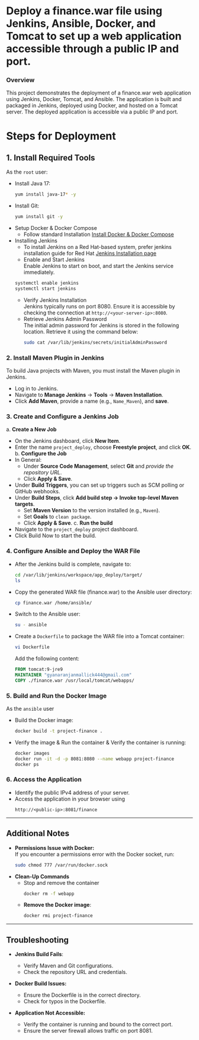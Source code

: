# Deploy a finance.war file using Jenkins, Ansible, Docker, and Tomcat to set up a web application accessible through a public IP and port.
### Overview
This project demonstrates the deployment of a finance.war web application using Jenkins, Docker, Tomcat, and Ansible. The application is built and packaged in Jenkins, deployed using Docker, and hosted on a Tomcat server. The deployed application is accessible via a public IP and port.
# Steps for Deployment
## 1. Install Required Tools
As the `root` user:
- Install Java 17:
  ```bash
  yum install java-17* -y
  ```
- Install Git:
  ```bash
  yum install git -y
  ```
- Setup Docker & Docker Compose
  - Follow standard Installation
  [Install Docker & Docker Compose](https://github.com/Mallick17/Docker.git)
- Installing Jenkins
  - To install Jenkins on a Red Hat-based system, prefer jenkins installation guide for Red Hat [Jenkins Installation page](https://www.jenkins.io/doc/book/installing/linux/#long-term-support-release-3)
  - Enable and Start Jenkins<br>
    Enable Jenkins to start on boot, and start the Jenkins service immediately.
  ```bash
  systemctl enable jenkins
  systemctl start jenkins
  ```
  - Verify Jenkins Installation<br>
    Jenkins typically runs on port 8080. Ensure it is accessible by checking the connection at `http://<your-server-ip>:8080`.
  - Retrieve Jenkins Admin Password<br>
    The initial admin password for Jenkins is stored in the following location. 
    Retrieve it using the command below:
    ```bash
    sudo cat /var/lib/jenkins/secrets/initialAdminPassword
    ```
### 2. Install Maven Plugin in Jenkins
To build Java projects with Maven, you must install the Maven plugin in Jenkins.
- Log in to Jenkins.
- Navigate to **Manage Jenkins** → **Tools** → **Maven Installation**.
- Click **Add Maven**, provide a name (e.g., `Name_Maven`), and **save**.

### 3. Create and Configure a Jenkins Job
a. **Create a New Job**
- On the Jenkins dashboard, click **New Item**.
- Enter the name `project_deploy`, choose **Freestyle project**, and click **OK**.
b. **Configure the Job**
- In General:
  - Under **Source Code Management**, select **Git** and *provide the repository URL*.
  - Click **Apply & Save**.
- Under **Build Triggers**, you can set up triggers such as SCM polling or GitHub webhooks.
- Under **Build Steps**, click **Add build step → Invoke top-level Maven targets**.
  - Set **Maven Version** to the version installed (e.g., `Maven`).
  - Set **Goals** to `clean package`.
  - Click **Apply & Save**.
c. **Run the build**
- Navigate to the `project_deploy` project dashboard.
- Click Build Now to start the build.

### 4. Configure Ansible and Deploy the WAR File
- After the Jenkins build is complete, navigate to:
  ```bash
  cd /var/lib/jenkins/workspace/app_deploy/target/
  ls
  ```
- Copy the generated WAR file (finance.war) to the Ansible user directory:
  ```bash
  cp finance.war /home/ansible/
  ```
- Switch to the Ansible user:
  ```bash
  su - ansible
  ```
- Create a `Dockerfile` to package the WAR file into a Tomcat container:
  ```bash
  vi Dockerfile
  ```
  Add the following content:
  ```dockerfile
  FROM tomcat:9-jre9
  MAINTAINER "gyanaranjanmallick444@gmail.com"
  COPY ./finance.war /usr/local/tomcat/webapps/
  ```
### 5. Build and Run the Docker Image
As the `ansible` user
- Build the Docker image:
  ```bash
  docker build -t project-finance .
  ```
- Verify the image & Run the container & Verify the container is running:
  ```bash
  docker images
  docker run -it -d -p 8081:8080 --name webapp project-finance
  docker ps
  ```
### 6. Access the Application
- Identify the public IPv4 address of your server.
- Access the application in your browser using
  ```vbnet
  http://<public-ip>:8081/finance
  ```
---
## Additional Notes
- **Permissions Issue with Docker:**<br>
   If you encounter a permissions error with the Docker socket, run:
  ```bash
  sudo chmod 777 /var/run/docker.sock
  ```
- **Clean-Up Commands**
  - Stop and remove the container
    ```bash
    docker rm -f webapp
    ```
  - **Remove the Docker image**:
    ```bash
    docker rmi project-finance
    ```
---
## Troubleshooting
- **Jenkins Build Fails**:
  - Verify Maven and Git configurations.
  - Check the repository URL and credentials.
    
- **Docker Build Issues:**
  - Ensure the Dockerfile is in the correct directory.
  - Check for typos in the Dockerfile.

- **Application Not Accessible:**
  - Verify the container is running and bound to the correct port.
  - Ensure the server firewall allows traffic on port 8081.



